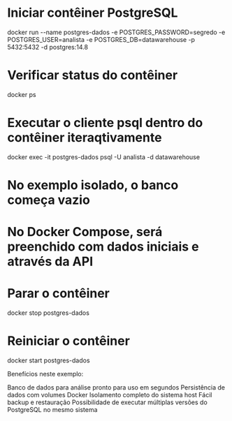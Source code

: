 # Iniciar contêiner PostgreSQL
docker run --name postgres-dados -e POSTGRES_PASSWORD=segredo -e POSTGRES_USER=analista -e POSTGRES_DB=datawarehouse -p 5432:5432 -d postgres:14.8

# Verificar status do contêiner
docker ps

# Executar o cliente psql dentro do contêiner iteraqtivamente
docker exec -it postgres-dados psql -U analista -d datawarehouse

# No exemplo isolado, o banco começa vazio
# No Docker Compose, será preenchido com dados iniciais e através da API

# Parar o contêiner
docker stop postgres-dados

# Reiniciar o contêiner
docker start postgres-dados

Benefícios neste exemplo:

Banco de dados para análise pronto para uso em segundos
Persistência de dados com volumes Docker
Isolamento completo do sistema host
Fácil backup e restauração
Possibilidade de executar múltiplas versões do PostgreSQL no mesmo sistema